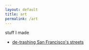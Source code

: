 ```yaml
---
layout: default
title: art
permalink: /art
---
```


stuff I made

- [de-trashing San Francisco's streets](/art/2021/07/01/de-trashing-sf-streets.html)
